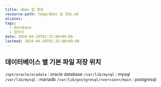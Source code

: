 ```yaml
---
title: dbms 잡 정보
resource-path: temp/dbms 잡 정보.md
aliases:
tags:
  - database
  - 잡지식
date: 2024-04-20T01:32:00+09:00
lastmod: 2024-04-20T01:32:00+09:00
---
```

## 데이터베이스 별 기본 파일 저장 위치
`/opt/oracle/oradata` : oracle database
`/var/lib/mysql` : mysql
`/var/lib/mysql` : mariadb
`/var/lib/postgresql/<version>/main` : postgresql